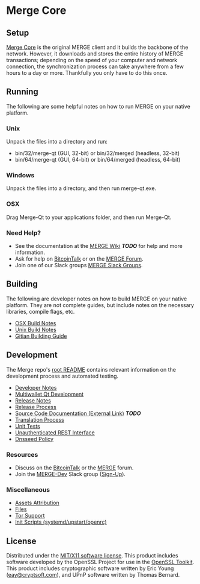 Merge Core
=====================

Setup
---------------------
[Merge Core](http://MERGE.org/wallet) is the original MERGE client and it builds the backbone of the network. However, it downloads and stores the entire history of MERGE transactions; depending on the speed of your computer and network connection, the synchronization process can take anywhere from a few hours to a day or more. Thankfully you only have to do this once.

Running
---------------------
The following are some helpful notes on how to run MERGE on your native platform.

### Unix

Unpack the files into a directory and run:

- bin/32/merge-qt (GUI, 32-bit) or bin/32/merged (headless, 32-bit)
- bin/64/merge-qt (GUI, 64-bit) or bin/64/merged (headless, 64-bit)

### Windows

Unpack the files into a directory, and then run merge-qt.exe.

### OSX

Drag Merge-Qt to your applications folder, and then run Merge-Qt.

### Need Help?

* See the documentation at the [MERGE Wiki](https://en.bitcoin.it/wiki/Main_Page) ***TODO***
for help and more information.
* Ask for help on [BitcoinTalk](https://bitcointalk.org/index.php?topic=1262920.0) or on the [MERGE Forum](http://forum.MERGE.org/).
* Join one of our Slack groups [MERGE Slack Groups](https://MERGE.org/slack-logins/).

Building
---------------------
The following are developer notes on how to build MERGE on your native platform. They are not complete guides, but include notes on the necessary libraries, compile flags, etc.

- [OSX Build Notes](build-osx.md)
- [Unix Build Notes](build-unix.md)
- [Gitian Building Guide](gitian-building.md)

Development
---------------------
The Merge repo's [root README](https://github.com/MERGE-Project/MERGE/blob/master/README.md) contains relevant information on the development process and automated testing.

- [Developer Notes](developer-notes.md)
- [Multiwallet Qt Development](multiwallet-qt.md)
- [Release Notes](release-notes.md)
- [Release Process](release-process.md)
- [Source Code Documentation (External Link)](https://dev.visucore.com/bitcoin/doxygen/) ***TODO***
- [Translation Process](translation_process.md)
- [Unit Tests](unit-tests.md)
- [Unauthenticated REST Interface](REST-interface.md)
- [Dnsseed Policy](dnsseed-policy.md)

### Resources

* Discuss on the [BitcoinTalk](https://bitcointalk.org/index.php?topic=1262920.0) or the [MERGE](http://forum.MERGE.org/) forum.
* Join the [MERGE-Dev](https://MERGE-dev.slack.com/) Slack group ([Sign-Up](https://MERGE-dev.herokuapp.com/)).

### Miscellaneous
- [Assets Attribution](assets-attribution.md)
- [Files](files.md)
- [Tor Support](tor.md)
- [Init Scripts (systemd/upstart/openrc)](init.md)

License
---------------------
Distributed under the [MIT/X11 software license](http://www.opensource.org/licenses/mit-license.php).
This product includes software developed by the OpenSSL Project for use in the [OpenSSL Toolkit](https://www.openssl.org/). This product includes
cryptographic software written by Eric Young ([eay@cryptsoft.com](mailto:eay@cryptsoft.com)), and UPnP software written by Thomas Bernard.
